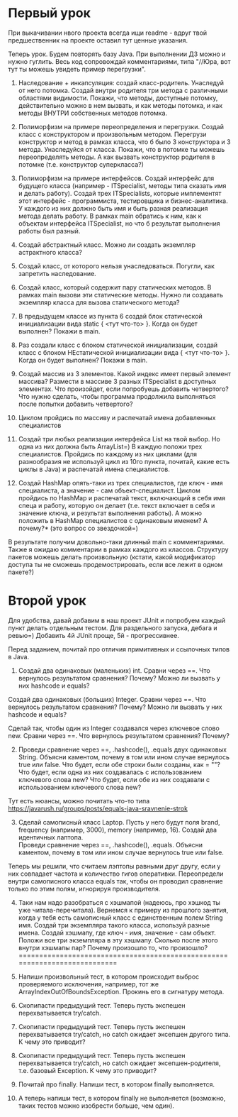 # Первый урок

При выкачивании нвого проекта всегда ищи readme - вдруг твой предшественник на проекте оставил тут ценные указания.

Теперь урок. Будем повторять базу Java.
При выполнении ДЗ можно и нужно гуглить.
Весь код сопровождай комментариями, типа "//Юра, вот тут ты можешь увидеть пример перегрузки".

1) Наследование + инкапсуляция: создай класс-родитель. Унаследуй от него потомка. Создай внутри родителя три метода с различными областями видимости.
Покажи, что методы, доступные потомку, действительно можно в нем вызвать, и как методы потомка, и как методы ВНУТРИ собственных методов потомка.

2) Полиморфизм на примере переопределения и перегрузки. Создай класс с конструктором и произвольным методом. Перегрузи конструктор и метод в рамках класса,
что б было 3 конструктора и 3 метода. Унаследуйся от класса. Покажи, что в потомке ты можешь переопределять методы.
А как вызвать конструктор родителя в потомке (т.е. конструктор суперкласса?)

3) Полиморфизм на примере интерфейсов. Создай интерфейс для будущего класса (например - ITSpecialist, методы типа сказать имя и делать работу).
Создай трех ITSpecialists, которые имплементят этот интерфейс - программиста, тестировщика и бизнес-аналитика.
У каждого из них должно быть имя и быть разная реализация метода делать работу. В рамках main обратись к ним, как к объектам интерфейса ITSpecialist, но что б результат выполнения работы был разный.

4) Создай абстрактный класс. Можно ли создать экземпляр астрактного класса?

5) Создай класс, от которого нельзя унаследоваться. Погугли, как запретить наследование.

6) Создай класс, который содержит пару статических методов. В рамках main вызови эти статические методы.
Нужно ли создавать экземпляр класса для вызова статического метода?

7) В предыдущем классе из пункта 6 создай блок статической инициализации вида static { <тут что-то> }.
Когда он будет выполнен? Покажи в main.

8) Раз создали класс с блоком статической инициализации, создай класс с блоком НЕстатической инициализации вида { <тут что-то> }.
Когда он будет выполнен? Покажи в main.

9) Создай массив из 3 элементов. Какой индекс имеет первый элемент массива? Размести в массиве 3 разных ITSpecialist в доступных элементах.
Что произойдет, если попробуешь добавить четвертого? Что нужно сделать, чтобы программа продолжила выполняться после попытки добавить четвертого?

10) Циклом пройдись по массиву и распечатай имена добавленных специалистов

11) Создай три любых реализации интерфейса List на твой выбор. Но одна из них должна быть ArrayList=) В каждую положи трех специалистов.
Пройдись по каждому из них циклами (для разнообразия не используй цикл из 10го пункта, почитай, какие есть циклы в Java) и распечатай имена специалистов.

12) Создай HashMap опять-таки из трех специалистов, где ключ - имя специалиста, а значение - сам объект-специалист.
Циклом пройдись по HashMap и распечатай текст, включающий в себя имя спеца и работу, которую он делает (т.е. текст включает в себя и значение ключа, и результат выполнения работы).
А можно положить в HashMap специалистов с одинаковым именем?
А почему?* (это вопрос со звездочкой=)

В результате получим довольно-таки длинный main c комментариями. Также я ожидаю комментарии в рамках каждого из классов.
Структуру пакетов можешь делать произвольную (кстати, какой модификатор доступа ты не сможешь продемострировать, если все лежит в одном пакете?)

# Второй урок

Для удобства, давай добавим в наш проект JUnit и попробуем каждый пункт делать отдельным тестом. Для раздельного запуска, дебага и ревью=)
Добавить 4й JUnit проще, 5й - прогрессивнее. 

Перед заданием, почитай про отличия примитивных и ссылочных типов в Java.

1) Создай два одинаковых (маленьких) int. Сравни через ==. Что вернулось результатом сравнения? Почему?
 Можно ли вызвать у них hashcode и equals?  
 
Создай два одинаковых (больших) Integer. Сравни через ==. Что вернулось результатом сравнения? Почему?
Можно ли вызвать у них hashcode и equals?  
 
Сделай так, чтобы один из Integer создавался через ключевое слово new. Сравни через ==. Что вернулось результатом сравнения? Почему?

2) Проведи сравнение через ==, .hashcode(), .equals двух одинаковых String. Объясни каментом, почему в том или ином случае вернулось true или false.
Что будет, если обе строки были созданы, как  = ""? 
Что будет, если одна из них создавалась с использованием ключевого слова new? 
Что будет, если обе из них создавали с использованием ключевого слова new?

Тут есть нюансы, можно почитать что-то типа https://javarush.ru/groups/posts/equals-java-sravnenie-strok

3) Сделай самописный класс Laptop. Пусть у него будут поля brand, frequency (например, 3000), memory (например, 16). Создай два идентичных лаптопа.  
Проведи сравнение через ==, .hashcode(), .equals. Объясни каментом, почему в том или ином случае вернулось true или false.

Теперь мы решили, что считаем лэптопы равными друг другу, если у них совпадает частота и количество гигов оперативки.
Переопредели внутри самописного класса equals так, чтобы он проводил сравнение только по этим полям, игнорируя производителя.

4) Таки нам надо разобраться с хэшмапой (надеюсь, про хэшкод ты уже читала-перечитала).
Вернемся к примеру из прошлого занятия, когда у тебя есть самописный класс с единственным полем String имя.
Создай три экземпляра такого класса, используй разные имена.
Создай хэшмапу, где ключ - имя, значение - сам объект.
Положи все три экземпляра в эту хэшмапу. 
Сколько после этого внутри хэшмапы пар? Почему произошло то, что произошло?
===========================================================================

5) Напиши произвольный тест, в котором происходит выброс проверяемого исключения, например, тот же ArrayIndexOutOfBoundsException.
Прокинь его в сигнатуру метода.

6) Скопипасти предыдущий тест. Теперь пусть экспешен перехватывается try/catch. 

7) Скопипасти предыдущий тест. Теперь пусть экспешен перехватывается try/catch, но catch ожидает эксепшен другого типа. 
К чему это приводит?

8) Скопипасти предыдущий тест. Теперь пусть экспешен перехватывается try/catch, но catch ожидает эксепшен-родителя, т.е. базовый Exception. 
К чему это приводит?
   
9) Почитай про finally. Напиши тест, в котором finally выполняется.

10) А теперь напиши тест, в котором finally не выполняется (возможно, таких тестов можно изобрести больше, чем один).
